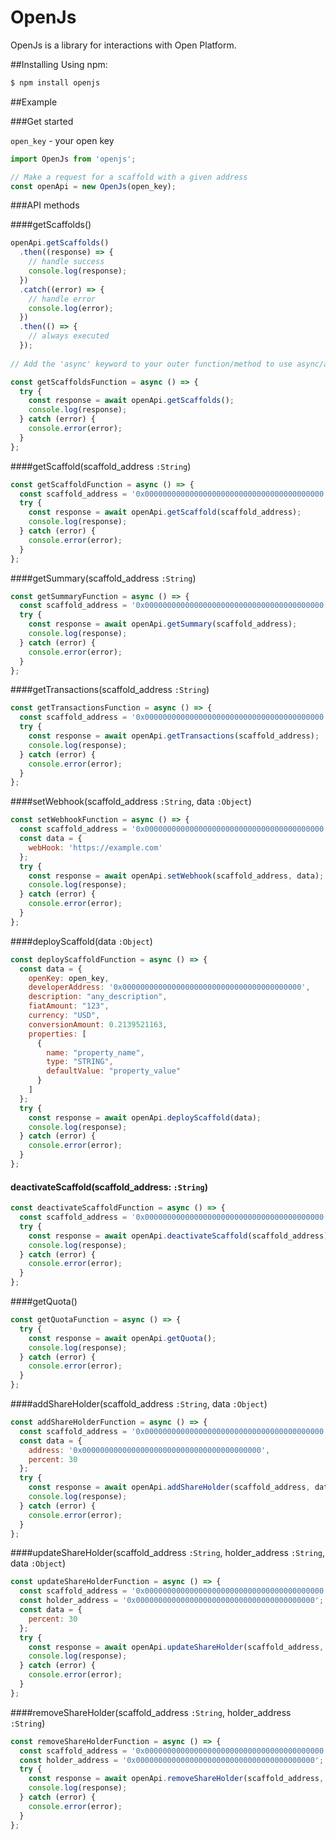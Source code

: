 # OpenJs

OpenJs is a library for interactions with Open Platform.

##Installing
Using npm:
```sh
$ npm install openjs
```
##Example

###Get started

`open_key` - your open key

```javascript
import OpenJs from 'openjs';

// Make a request for a scaffold with a given address
const openApi = new OpenJs(open_key);
```

###API methods

####getScaffolds()

```javascript
openApi.getScaffolds()
  .then((response) => {
    // handle success
    console.log(response);
  })
  .catch((error) => {
    // handle error
    console.log(error);
  })
  .then(() => {
    // always executed
  });
  
// Add the 'async' keyword to your outer function/method to use async/await.

const getScaffoldsFunction = async () => {
  try {
    const response = await openApi.getScaffolds();
    console.log(response);
  } catch (error) {
    console.error(error);
  }  
};
```

####getScaffold(scaffold_address `:String`)

```javascript
const getScaffoldFunction = async () => {
  const scaffold_address = '0x0000000000000000000000000000000000000000'; // an address of the scaffold (example)
  try {
    const response = await openApi.getScaffold(scaffold_address);
    console.log(response);
  } catch (error) {
    console.error(error);
  }  
};
```

####getSummary(scaffold_address `:String`)

```javascript
const getSummaryFunction = async () => {
  const scaffold_address = '0x0000000000000000000000000000000000000000'; // an address of the scaffold (example)
  try {
    const response = await openApi.getSummary(scaffold_address);
    console.log(response);
  } catch (error) {
    console.error(error);
  }  
};
```

####getTransactions(scaffold_address `:String`)

```javascript
const getTransactionsFunction = async () => {
  const scaffold_address = '0x0000000000000000000000000000000000000000'; // an address of the scaffold (example)
  try {
    const response = await openApi.getTransactions(scaffold_address);
    console.log(response);
  } catch (error) {
    console.error(error);
  }  
};
```

####setWebhook(scaffold_address `:String`, data `:Object`)

```javascript
const setWebhookFunction = async () => {
  const scaffold_address = '0x0000000000000000000000000000000000000000'; // an address of the scaffold (example)
  const data = {
    webHook: 'https://example.com'
  };
  try {
    const response = await openApi.setWebhook(scaffold_address, data);
    console.log(response);
  } catch (error) {
    console.error(error);
  }  
};
```

####deployScaffold(data `:Object`)

```javascript
const deployScaffoldFunction = async () => {
  const data = {
    openKey: open_key,
    developerAddress: '0x0000000000000000000000000000000000000000',
    description: "any_description",
    fiatAmount: "123",
    currency: "USD",
    conversionAmount: 0.2139521163,
    properties: [
      {
        name: "property_name",
        type: "STRING",
        defaultValue: "property_value"
      }
    ]
  };
  try {
    const response = await openApi.deployScaffold(data);
    console.log(response);
  } catch (error) {
    console.error(error);
  }
};
```

#### deactivateScaffold(scaffold_address: `:String`)

```javascript
const deactivateScaffoldFunction = async () => {
  const scaffold_address = '0x0000000000000000000000000000000000000000'; // an address of the scaffold (example)
  try {
    const response = await openApi.deactivateScaffold(scaffold_address);
    console.log(response);
  } catch (error) {
    console.error(error);
  }  
};
```

####getQuota()

```javascript
const getQuotaFunction = async () => {
  try {
    const response = await openApi.getQuota();
    console.log(response);
  } catch (error) {
    console.error(error);
  }  
};
```

####addShareHolder(scaffold_address `:String`, data `:Object`)

```javascript
const addShareHolderFunction = async () => {
  const scaffold_address = '0x0000000000000000000000000000000000000000'; // an address of the scaffold (example)
  const data = {
    address: '0x0000000000000000000000000000000000000000',
    percent: 30
  };
  try {
    const response = await openApi.addShareHolder(scaffold_address, data);
    console.log(response);
  } catch (error) {
    console.error(error);
  }
};
```

####updateShareHolder(scaffold_address `:String`, holder_address `:String`, data `:Object`)

```javascript
const updateShareHolderFunction = async () => {
  const scaffold_address = '0x0000000000000000000000000000000000000000'; // an address of the scaffold (example)
  const holder_address = '0x0000000000000000000000000000000000000000'; // an address of the scaffold (example)
  const data = {
    percent: 30
  };
  try {
    const response = await openApi.updateShareHolder(scaffold_address, holder_address, data);
    console.log(response);
  } catch (error) {
    console.error(error);
  }
};
```

####removeShareHolder(scaffold_address `:String`, holder_address `:String`)

```javascript
const removeShareHolderFunction = async () => {
  const scaffold_address = '0x0000000000000000000000000000000000000000'; // an address of the scaffold (example)
  const holder_address = '0x0000000000000000000000000000000000000000'; // an address of the scaffold (example)
  try {
    const response = await openApi.removeShareHolder(scaffold_address, holder_address, data);
    console.log(response);
  } catch (error) {
    console.error(error);
  }
};
```